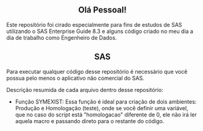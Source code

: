 <h2 align="center">Olá Pessoal!</h2>

Este repositório foi cirado especialmente para fins de estudos de SAS utilizando o SAS Enterprise Guide 8.3 e alguns código criado no meu dia a dia de trabalho como Engenheiro de Dados.

<h2 align="center">SAS</h2>

Para executar qualquer código desse repositório é necessário que você possua pelo menos o aplicativo não comercial do SAS.

Descrição resumida de cada arquivo dentro desse repositório:

  - Função SYMEXIST: Essa função é ideal para criação de dois ambientes: Produção e Homologação (teste), onde se você definir uma variável, que no caso do script está "homologacao" diferente de 0, ele não irá ler aquela macro e passando direto para o restante do código.
